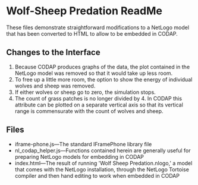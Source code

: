 Wolf-Sheep Predation ReadMe
===========================

These files demonstrate straightforward modifications to a NetLogo model that has been converted to HTML to allow to be embedded in CODAP.

Changes to the Interface
------------------------
1. Because CODAP produces graphs of the data, the plot contained in the NetLogo model was removed so that it would take up less room.
2. To free up a little more room, the option to show the energy of individual wolves and sheep was removed.
3. If either wolves or sheep go to zero, the simulation stops.
4. The count of grass patches is no longer divided by 4. In CODAP this attribute can be plotted on a separate vertical axis so that its vertical range is commensurate with the count of wolves and sheep.

Files
-----
* iframe-phone.js—The standard IFramePhone library file
* nl_codap_helper.js—Functions contained herein are generally useful for preparing NetLogo models for embedding in CODAP
* index.html—The result of running 'Wolf Sheep Predation.nlogo,' a model that comes with the NetLogo installation, through the NetLogo Tortoise compiler and then hand editing to work when embedded in CODAP
